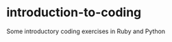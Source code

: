 introduction-to-coding
======================

Some introductory coding exercises in Ruby and Python
